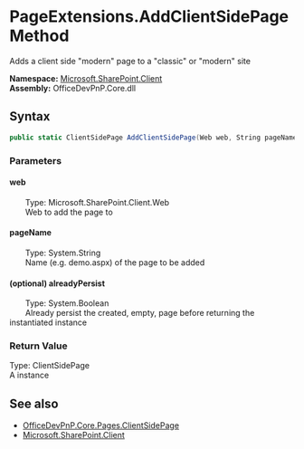 # PageExtensions.AddClientSidePage Method  
Adds a client side "modern" page to a "classic" or "modern" site  

**Namespace:** [Microsoft.SharePoint.Client](Microsoft.SharePoint.Client.md)  
**Assembly:** OfficeDevPnP.Core.dll  
## Syntax
```C#
public static ClientSidePage AddClientSidePage(Web web, String pageName, Boolean alreadyPersist)
```
### Parameters
#### web  
&emsp;&emsp;Type: Microsoft.SharePoint.Client.Web  
&emsp;&emsp;Web to add the page to  

#### pageName  
&emsp;&emsp;Type: System.String  
&emsp;&emsp;Name (e.g. demo.aspx) of the page to be added  

#### (optional) alreadyPersist  
&emsp;&emsp;Type: System.Boolean  
&emsp;&emsp;Already persist the created, empty, page before returning the instantiated  instance  

### Return Value
Type: ClientSidePage  
A  instance

## See also
- [OfficeDevPnP.Core.Pages.ClientSidePage](OfficeDevPnP.Core.Pages.ClientSidePage.md)
- [Microsoft.SharePoint.Client](Microsoft.SharePoint.Client.md)
